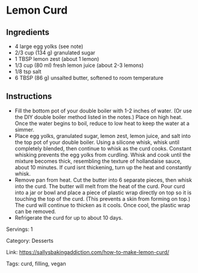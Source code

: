 # Lemon Curd

## Ingredients
- 4 large egg yolks (see note)
- 2/3 cup (134 g) granulated sugar
- 1 TBSP lemon zest (about 1 lemon)
- 1/3 cup (80 ml) fresh lemon juice (about 2-3 lemons)
- 1/8 tsp salt
- 6 TBSP (86 g) unsalted butter, softened to room temperature

## Instructions
- Fill the bottom pot of your double boiler with 1-2 inches of water. (Or use the DIY double boiler method listed in the notes.) Place on high heat. Once the water begins to boil, reduce to low heat to keep the water at a simmer.
- Place egg yolks, granulated sugar, lemon zest, lemon juice, and salt into the top pot of your double boiler. Using a silicone whisk, whisk until completely blended, then continue to whisk as the curd cooks. Constant whisking prevents the egg yolks from curdling. Whisk and cook until the mixture becomes thick, resembling the texture of hollandaise sauce, about 10 minutes. If curd isnt thickening, turn up the heat and constantly whisk.
- Remove pan from heat. Cut the butter into 6 separate pieces, then whisk into the curd. The butter will melt from the heat of the curd. Pour curd into a jar or bowl and place a piece of plastic wrap directly on top so it is touching the top of the curd. (This prevents a skin from forming on top.) The curd will continue to thicken as it cools. Once cool, the plastic wrap can be removed.
- Refrigerate the curd for up to about 10 days.

Servings: 1

Category: Desserts

Link: https://sallysbakingaddiction.com/how-to-make-lemon-curd/

Tags: curd, filling, vegan
